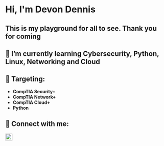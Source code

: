 <h1>Hi, I'm Devon Dennis </h1>

<h2>This is my playground for all to see. Thank you for coming</h2>

<h2>🌱 I’m currently learning Cybersecurity, Python, Linux, Networking and Cloud</h2>

<h2>🎯 Targeting:</h2>


- <b>CompTIA Security+</b>
- <b>CompTIA Network+</b>
- <b>CompTIA Cloud+</b>
- <b>Python</b>

<h2> 🤳 Connect with me:</h2>

[<img align="left" alt="JoshMadakor | LinkedIn" width="22px" src="https://cdn.jsdelivr.net/npm/simple-icons@v3/icons/linkedin.svg" />][linkedin]

[linkedin]: https://www.linkedin.com/in/devon-dennis-0aa627207

<!--
**joshmadakor1/joshmadakor1** is a ✨ _special_ ✨ repository because its `README.md` (this file) appears on your GitHub profile.

Here are some ideas to get you started:

- ...
-  ...
- 👯 I’m looking to collaborate on ...
- 🤔 I’m looking for help with ...
- 💬 Ask me about ...
- 📫 How to reach me: ...
- 😄 Pronouns: ...
- ⚡ Fun fact: ...
-->
